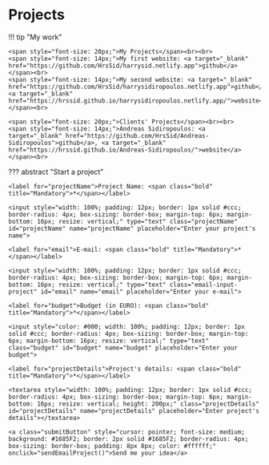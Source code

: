# Projects

<script type="text/javascript" src="https://cdn.jsdelivr.net/npm/@emailjs/browser@3/dist/email.min.js"></script>
<script type="text/javascript">
    (function() {
        // https://dashboard.emailjs.com/admin/account
        emailjs.init('I2nd3sQPKeMhmvKnL');
    })();
</script>
<script type="text/javascript">
    window.onload = function() {
        document.getElementById('contact-form').addEventListener('submit', function(event) {
            event.preventDefault();
            // generate a five digit number for the contact_number variable
            this.contact_number.value = Math.random() * 100000 | 0;
            // these IDs from the previous steps
            emailjs.sendForm('contact_service', 'contact_form', this)
                .then(function() {
                    console.log('SUCCESS!');
                }, function(error) {
                    console.log('FAILED...', error);
                });
        });
    }
</script>

!!! tip "My work"

    <span style="font-size: 20px;">My Projects</span><br><br>
    <span style="font-size: 14px;">My first website: <a target="_blank" href="https://github.com/HrsSid/harrysid.netlify.app">github</a></span><br>
    <span style="font-size: 14px;">My second website: <a target="_blank" href="https://github.com/HrsSid/harrysidiropoulos.netlify.app">github</a>, <a target="_blank" href="https://hrssid.github.io/harrysidiropoulos.netlify.app/">website</a></span><br>

    <span style="font-size: 20px;">Clients' Projects</span><br><br>
    <span style="font-size: 14px;">Andreas Sidiropoulos: <a target="_blank" href="https://github.com/HrsSid/Andreas-Sidiropoulos">github</a>, <a target="_blank" href="https://hrssid.github.io/Andreas-Sidiropoulos/">website</a></span><br>

??? abstract "Start a project"

    <label for="projectName">Project Name: <span class="bold" title="Mandatory">*</span></label>

    <input style="width: 100%; padding: 12px; border: 1px solid #ccc; border-radius: 4px; box-sizing: border-box; margin-top: 6px; margin-bottom: 16px; resize: vertical;" type="text" class="projectName" id="projectName" name="projectName" placeholder="Enter your project's name">

    <label for="email">E-mail: <span class="bold" title="Mandatory">*</span></label>

    <input style="width: 100%; padding: 12px; border: 1px solid #ccc; border-radius: 4px; box-sizing: border-box; margin-top: 6px; margin-bottom: 16px; resize: vertical;" type="text" class="email-input-project" id="email" name="email" placeholder="Enter your e-mail">

    <label for="budget">Budget (in EURO): <span class="bold" title="Mandatory">*</span></label>

    <input style="color: #000; width: 100%; padding: 12px; border: 1px solid #ccc; border-radius: 4px; box-sizing: border-box; margin-top: 6px; margin-bottom: 16px; resize: vertical;" type="text" class="budget" id="budget" name="budget" placeholder="Enter your budget">

    <label for="projectDetails">Project's details: <span class="bold" title="Mandatory">*</span></label>

    <textarea style="width: 100%; padding: 12px; border: 1px solid #ccc; border-radius: 4px; box-sizing: border-box; margin-top: 6px; margin-bottom: 16px; resize: vertical; height: 200px;" class="projectDetails" id="projectDetails" name="projectDetails" placeholder="Enter project's details"></textarea>

    <a class="submitButton" style="cursor: pointer; font-size: medium; background: #1685F2; border: 2px solid #1685F2; border-radius: 4px; box-sizing: border-box; padding: 8px 8px; color: #ffffff;" onclick="sendEmailProject()">Send me your idea</a>